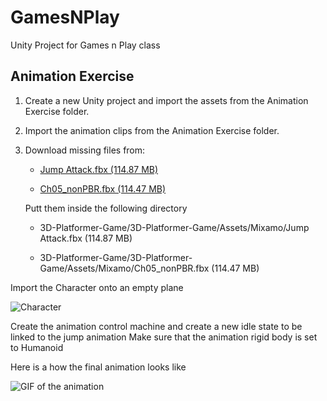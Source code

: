 # GamesNPlay
Unity Project for Games n Play class

## Animation Exercise 

 1. Create a new Unity project and import the assets from the Animation Exercise folder.
 2. Import the animation clips from the Animation Exercise folder.
 3. Download missing files from:
    - [Jump Attack.fbx (114.87 MB)](https://drive.google.com/file/d/1nOirVnb94CuB5ySUgcciA1W47YFsQoPc/view?usp=share_link)

    - [Ch05_nonPBR.fbx (114.47 MB)](https://drive.google.com/file/d/1Fj7w2TbKAQDif-1xNQJYFJoqw-qEOSMr/view?usp=share_link)

    Putt them inside the following directory 
    - 3D-Platformer-Game/3D-Platformer-Game/Assets/Mixamo/Jump Attack.fbx (114.87 MB)
  
    - 3D-Platformer-Game/3D-Platformer-Game/Assets/Mixamo/Ch05_nonPBR.fbx (114.47 MB) 


Import the Character onto an empty plane 

![Character](../../Images/Animation/Capture.PNG)

Create the animation control machine and create a new idle state to be linked to the jump animation
Make sure that the animation rigid body is set to Humanoid 

Here is a how the final animation looks like

![GIF of the animation](../../Images/Animation/GIF%205-13-2023%207-21-58%20PM.gif)
    
